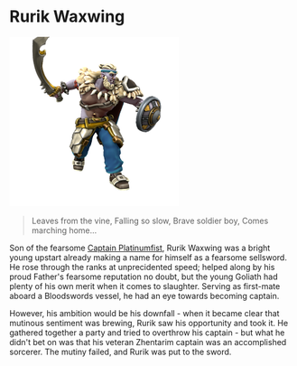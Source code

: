 # Rurik Waxwing
![](rurik_waxwing.png)

> Leaves from the vine, 
> Falling so slow, 
> Brave soldier boy, 
> Comes marching home...

Son of the fearsome [Captain Platinumfist](jondar_platinumfist), Rurik Waxwing was a bright young upstart already making a name for himself as a fearsome sellsword. He rose through the ranks at unprecidented speed; helped along by his proud Father's fearsome reputation no doubt, but the young Goliath had plenty of his own merit when it comes to slaughter. Serving as first-mate aboard a Bloodswords vessel, he had an eye towards becoming captain.

However, his ambition would be his downfall - when it became clear that mutinous sentiment was brewing, Rurik saw his opportunity and took it. He gathered together a party and tried to overthrow his captain - but what he didn't bet on was that his veteran Zhentarim captain was an accomplished sorcerer. The mutiny failed, and Rurik was put to the sword.